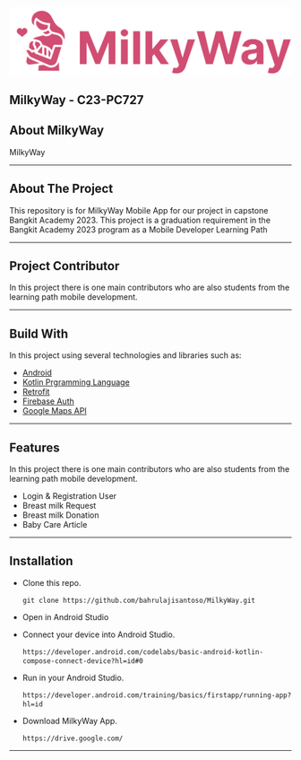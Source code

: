 ![img](https://github.com/bahrulajisantoso/MilkyWay/blob/master/assets/logo.png)

## MilkyWay - C23-PC727</h1>

<h2>About MilkyWay</h2>
<p>
MilkyWay
</p>

<hr>
<h2>About The Project</h2>
<p>
  This repository is for MilkyWay Mobile App for our project in capstone Bangkit Academy 2023. 
  This project is a graduation requirement in the Bangkit Academy 2023 program as a Mobile Developer Learning Path
</p>

<hr>
<h2>Project Contributor</h2>
<p>
  In this project there is one main contributors who are also students from the learning path mobile development.
</p>
<ul>
</ul>

<hr>
<h2>Build With</h2>
<p>
  In this project using several technologies and libraries such as:
</p>
<ul>
  <li><a href="https://developer.android.com/">Android</a></li>
  <li><a href="https://kotlinlang.org/">Kotlin Prgramming Language</a></li>
  <li><a href="https://square.github.io/retrofit/">Retrofit</a></li>
  <li><a href="https://firebase.google.com/docs/auth">Firebase Auth</a></li>
  <li><a href="https://developers.google.com/maps/documentation">Google Maps API</a></li>
</ul>
<hr>


<h2>Features</h2>
<p>
  In this project there is one main contributors who are also students from the learning path mobile development.
</p>
<ul>
  <li>Login & Registration User</li> 
  <li>Breast milk Request</li> 
  <li>Breast milk Donation</li> 
  <li>Baby Care Article</li>
</ul>


<hr>
<h2>Installation</h2>

* Clone this repo.

  ```
  git clone https://github.com/bahrulajisantoso/MilkyWay.git
  ```
* Open in Android Studio
* Connect your device into Android Studio.

  ```
  https://developer.android.com/codelabs/basic-android-kotlin-compose-connect-device?hl=id#0
  ```
* Run in your Android Studio.

  ```
  https://developer.android.com/training/basics/firstapp/running-app?hl=id
  ```
* Download MilkyWay App.

  ```
  https://drive.google.com/
  ```

<hr>
